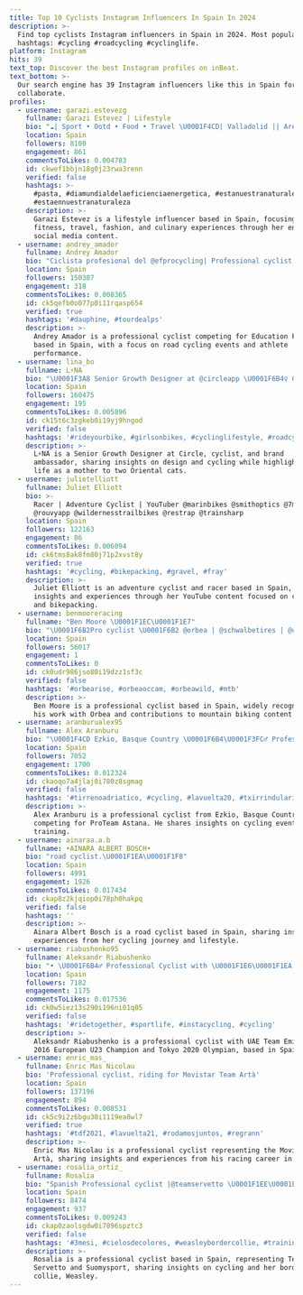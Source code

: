 ```yaml
---
title: Top 10 Cyclists Instagram Influencers In Spain In 2024
description: >-
  Find top cyclists Instagram influencers in Spain in 2024. Most popular
  hashtags: #cycling #roadcycling #cyclinglife.
platform: Instagram
hits: 39
text_top: Discover the best Instagram profiles on inBeat.
text_bottom: >-
  Our search engine has 39 Instagram influencers like this in Spain for you to
  collaborate.
profiles:
  - username: garazi.estevezg
    fullname: Garazi Estevez | Lifestyle
    bio: "☁️| Sport • Ootd • Food • Travel \U0001F4CD| Valladolid || Aretxabaleta, EH \U0001F6B2| Cyclist"
    location: Spain
    followers: 8100
    engagement: 861
    commentsToLikes: 0.004783
    id: ckwef1bbjn18g0j23rwa3renn
    verified: false
    hashtags: >-
      #pasta, #diamundialdelaeficienciaenergetica, #estanuestranaturaleza,
      #estaennuestranaturaleza
    description: >-
      Garazi Estevez is a lifestyle influencer based in Spain, focusing on
      fitness, travel, fashion, and culinary experiences through her engaging
      social media content.
  - username: andrey_amador
    fullname: Andrey Amador
    bio: "Ciclista profesional del @efprocycling| Professional cyclist riding for team Education First | From Costa Rica \U0001F1E8\U0001F1F7 \U0001F4E9 contacto@andreyamador.com"
    location: Spain
    followers: 150387
    engagement: 318
    commentsToLikes: 0.008365
    id: ck5qefb0o077p0i11rqasp654
    verified: true
    hashtags: '#dauphine, #tourdealps'
    description: >-
      Andrey Amador is a professional cyclist competing for Education First,
      based in Spain, with a focus on road cycling events and athlete
      performance.
  - username: lina_bo
    fullname: L⚡️NA
    bio: "\U0001F3A8 Senior Growth Designer at @circleapp \U0001F6B4‍♀️ Cyclist & ambassador of several leading brands \U0001F408 Mother of two Oriental cats @dali_and_vincent"
    location: Spain
    followers: 160475
    engagement: 195
    commentsToLikes: 0.005896
    id: ck15t6c3zgkeb0i19yj9hngod
    verified: false
    hashtags: '#rideyourbike, #girlsonbikes, #cyclinglifestyle, #roadcycling'
    description: >-
      L⚡️NA is a Senior Growth Designer at Circle, cyclist, and brand
      ambassador, sharing insights on design and cycling while highlighting her
      life as a mother to two Oriental cats.
  - username: julietelliott
    fullname: Juliet Elliott
    bio: >-
      Racer | Adventure Cyclist | YouTuber @marinbikes @smithoptics @7meshinc
      @rouvyapp @wildernesstrailbikes @restrap @trainsharp
    location: Spain
    followers: 122163
    engagement: 86
    commentsToLikes: 0.006094
    id: ck6tms8ak8fm80j71p2xvst8y
    verified: true
    hashtags: '#cycling, #bikepacking, #gravel, #fray'
    description: >-
      Juliet Elliott is an adventure cyclist and racer based in Spain, sharing
      insights and experiences through her YouTube content focused on cycling
      and bikepacking.
  - username: benmooreracing
    fullname: "Ben Moore \U0001F1EC\U0001F1E7"
    bio: "\U0001F6B2Pro cyclist \U0001F6B2 @orbea | @schwalbetires | @quadlock | @gopro | @boomadventures1\U0001F447Riva Bike Festival 2024 \U0001F447"
    location: Spain
    followers: 56017
    engagement: 1
    commentsToLikes: 0
    id: ck0udr986jso80i19dzz1sf3c
    verified: false
    hashtags: '#orbearise, #orbeaoccam, #orbeawild, #mtb'
    description: >-
      Ben Moore is a professional cyclist based in Spain, widely recognized for
      his work with Orbea and contributions to mountain biking content.
  - username: aranburualex95
    fullname: Alex Aranburu
    bio: "\U0001F4CD Ezkio, Basque Country \U0001F6B4\U0001F3FC‍♂️ Professional cyclist of @proteamastana"
    location: Spain
    followers: 7052
    engagement: 1700
    commentsToLikes: 0.012324
    id: ckaoqo7a4jlaj0i780z8sgmag
    verified: false
    hashtags: '#tirrenoadriatico, #cycling, #lavuelta20, #txirrindularitza'
    description: >-
      Alex Aranburu is a professional cyclist from Ezkio, Basque Country,
      competing for ProTeam Astana. He shares insights on cycling events and
      training.
  - username: ainaraa.a.b
    fullname: •AINARA ALBERT BOSCH•
    bio: "road cyclist.\U0001F1EA\U0001F1F8"
    location: Spain
    followers: 4991
    engagement: 1926
    commentsToLikes: 0.017434
    id: ckap8z2kjqiop0i78ph0hakpq
    verified: false
    hashtags: ''
    description: >-
      Ainara Albert Bosch is a road cyclist based in Spain, sharing insights and
      experiences from her cycling journey and lifestyle.
  - username: riabushenko95
    fullname: Aleksandr Riabushenko
    bio: "• \U0001F6B4‍♂️ Professional Cyclist with \U0001F1E6\U0001F1EA @uae_team_emirates • \U0001F1EA\U0001F1FA 2016 European Champion U23 \U0001F947 • \U0001F1EF\U0001F1F5 Olympian Tokyo 2020"
    location: Spain
    followers: 7182
    engagement: 1175
    commentsToLikes: 0.017536
    id: ck0w5iez13s290i196ni01q05
    verified: false
    hashtags: '#ridetogether, #sportlife, #instacycling, #cycling'
    description: >-
      Aleksandr Riabushenko is a professional cyclist with UAE Team Emirates, a
      2016 European U23 Champion and Tokyo 2020 Olympian, based in Spain.
  - username: enric_mas_
    fullname: Enric Mas Nicolau
    bio: 'Professional cyclist, riding for Movistar Team Artà'
    location: Spain
    followers: 137196
    engagement: 894
    commentsToLikes: 0.008531
    id: ck5c9i2z6bgu30i1119ea8wl7
    verified: true
    hashtags: '#tdf2021, #lavuelta21, #rodamosjuntos, #regrann'
    description: >-
      Enric Mas Nicolau is a professional cyclist representing the Movistar Team
      Artà, sharing insights and experiences from his racing career in Spain.
  - username: rosalia_ortiz_
    fullname: Rosalia
    bio: "Spanish Professional cyclist |@teamservetto \U0001F1EE\U0001F1F9 • @suomysport athlete \U0001F1EA\U0001F1F8 •\U0001F43E-> @weasley_bordercollie \U0001F4CDFuenlabrada/Llanes"
    location: Spain
    followers: 8474
    engagement: 937
    commentsToLikes: 0.009243
    id: ckap0zaolsgdw0i7896spztc3
    verified: false
    hashtags: '#3mesi, #cielosdecolores, #weasleybordercollie, #training'
    description: >-
      Rosalia is a professional cyclist based in Spain, representing Team
      Servetto and Suomysport, sharing insights on cycling and her border
      collie, Weasley.
---
```


